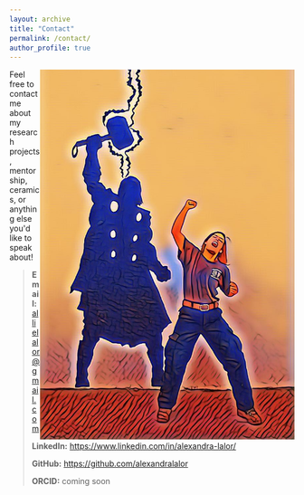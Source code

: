 ```yaml
---
layout: archive
title: "Contact"
permalink: /contact/
author_profile: true
---
```


<img src="/images/contact/contact-1.JPG" align="right" width="450px"/>


Feel free to contact me about my research projects, mentorship, ceramics, or anything else you'd like to speak about!

> **Email:** allielalor@gmail.com
>
> **LinkedIn:** https://www.linkedin.com/in/alexandra-lalor/
> 
> **GitHub:** https://github.com/alexandralalor
> 
> **ORCID:** coming soon

